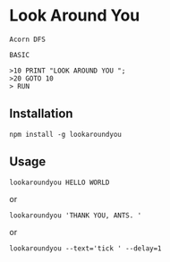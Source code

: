 Look Around You
===============

    Acorn DFS

    BASIC

    >10 PRINT "LOOK AROUND YOU ";
    >20 GOTO 10
    > RUN

## Installation

    npm install -g lookaroundyou

## Usage

    lookaroundyou HELLO WORLD

or

    lookaroundyou 'THANK YOU, ANTS. '

or

    lookaroundyou --text='tick ' --delay=1
